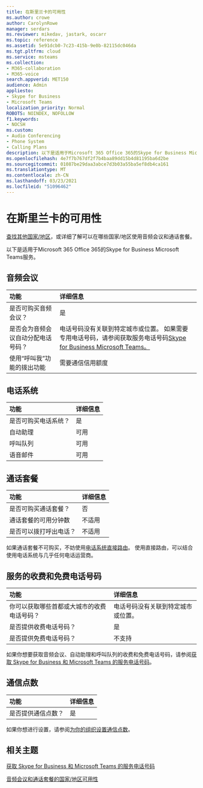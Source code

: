 ```yaml
---
title: 在斯里兰卡的可用性
ms.author: crowe
author: CarolynRowe
manager: serdars
ms.reviewer: mikedav, jastark, oscarr
ms.topic: reference
ms.assetid: 5e91dcb0-7c23-415b-9e0b-82115dc046da
ms.tgt.pltfrm: cloud
ms.service: msteams
ms.collection:
- M365-collaboration
- M365-voice
search.appverid: MET150
audience: Admin
appliesto:
- Skype for Business
- Microsoft Teams
localization_priority: Normal
ROBOTS: NOINDEX, NOFOLLOW
f1.keywords:
- NOCSH
ms.custom:
- Audio Conferencing
- Phone System
- Calling Plans
description: 以下是适用于Microsoft 365 Office 365的Skype for Business Microsoft Teams服务。
ms.openlocfilehash: 4e7f7b767df2f7b4baa89dd15b4d81195ba6d2be
ms.sourcegitcommit: 01087be29daa3abce7d3b03a55ba5ef8db4ca161
ms.translationtype: MT
ms.contentlocale: zh-CN
ms.lasthandoff: 03/23/2021
ms.locfileid: "51096462"
---
```

# <a name="availability-in-sri-lanka"></a>在斯里兰卡的可用性

[查找其他国家/地区](country-and-region-availability-for-audio-conferencing-and-calling-plans.md)，或详细了解可以在哪些国家/地区使用音频会议和通话套餐。

以下是适用于Microsoft 365 Office 365的Skype for Business Microsoft Teams服务。
  
## <a name="audio-conferencing"></a>音频会议

|**功能**|**详细信息**|
|:-----|:-----|
|是否可购买音频会议？  <br/> |是  <br/> |
|是否会为音频会议自动分配电话号码？  <br/> | 电话号码没有关联到特定城市或位置。 如果需要专用电话号码，请参阅获取服务电话号码[Skype for Business Microsoft Teams。](../getting-service-phone-numbers.md)  <br/> |
|使用“呼叫我”功能的拨出功能  <br/> |需要通信信用额度  <br/> |
   
## <a name="phone-system"></a>电话系统

|**功能**|**详细信息**|
|:-----|:-----|
|是否可购买电话系统？  <br/> |是  <br/> |
| 自动助理 <br/> |可用  <br/> |
|呼叫队列  <br/> |可用  <br/> |
|语音邮件  <br/> |可用  <br/> |
   
## <a name="calling-plans"></a>通话套餐

|**功能**|**详细信息**|
|:-----|:-----|
|是否可购买通话套餐？  <br/> |否  <br/> |
|通话套餐的可用分钟数  <br/> |不适用  <br/> |
|是否可以拨打呼出电话？  <br/> |不适用  <br/> |

如果通话套餐不可购买，不妨使用[电话系统直接路由](../direct-routing-landing-page.md)。 使用直接路由，可以结合使用电话系统与几乎任何电话运营商。
   
## <a name="toll-and-toll-free-numbers-for-services"></a>服务的收费和免费电话号码

|**功能**|**详细信息**|
|:-----|:-----|
|你可以获取哪些首都或大城市的收费电话号码？  <br/> |电话号码没有关联到特定城市或位置。  <br/> |
|是否提供收费电话号码？  <br/> |是  <br/> |
|是否提供免费电话号码？  <br/> |不支持  <br/> |
   
 如果你想要获取音频会议、自动助理和呼叫队列的收费和免费电话号码，请参阅[获取 Skype for Business 和 Microsoft Teams 的服务电话号码](../getting-service-phone-numbers.md)。
  
## <a name="communications-credits"></a>通信点数

|**功能**|**详细信息**|
|:-----|:-----|
|是否提供通信点数？  <br/> |是  <br/> |
   
如果你想进行设置，请参阅[为你的组织设置通信点数](../set-up-communications-credits-for-your-organization.md)。
  
## <a name="related-topics"></a>相关主题

[获取 Skype for Business 和 Microsoft Teams 的服务电话号码](../getting-service-phone-numbers.md)

[音频会议和通话套餐的国家/地区可用性](country-and-region-availability-for-audio-conferencing-and-calling-plans.md)

  
